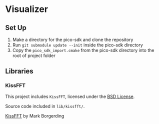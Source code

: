 # Visualizer

## Set Up
1. Make a directory for the pico-sdk and clone the repository
2. Run `git submodule update --init` inside the pico-sdk directory
3. Copy the `pico_sdk_import.cmake` from the pico-sdk directory into the root of project folder


## Libraries
### KissFFT
This project includes `KissFFT`, licensed under the [BSD License](https://github.com/mborgerding/kissfft/blob/master/COPYING).

Source code included in `lib/kissfft/`.

[KissFFT](https://github.com/mborgerding/kissfft) by Mark Borgerding
